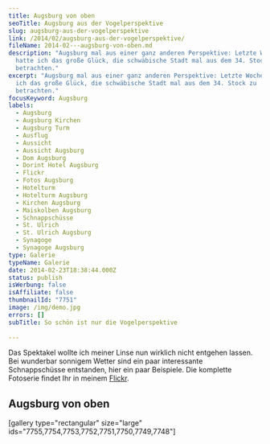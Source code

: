 ```yaml
---
title: Augsburg von oben
seoTitle: Augsburg aus der Vogelperspektive
slug: augsburg-aus-der-vogelperspektive
link: /2014/02/augsburg-aus-der-vogelperspektive/
fileName: 2014-02---augsburg-von-oben.md
description: "Augsburg mal aus einer ganz anderen Perspektive: Letzte Woche
  hatte ich das große Glück, die schwäbische Stadt mal aus dem 34. Stock zu
  betrachten."
excerpt: "Augsburg mal aus einer ganz anderen Perspektive: Letzte Woche hatte
  ich das große Glück, die schwäbische Stadt mal aus dem 34. Stock zu
  betrachten."
focusKeyword: Augsburg
labels:
  - Augsburg
  - Augsburg Kirchen
  - Augsburg Turm
  - Ausflug
  - Aussicht
  - Aussicht Augsburg
  - Dom Augsburg
  - Dorint Hotel Augsburg
  - Flickr
  - Fotos Augsburg
  - Hotelturm
  - Hotelturm Augsburg
  - Kirchen Augsburg
  - Maiskolben Augsburg
  - Schnappschüsse
  - St. Ulrich
  - St. Ulrich Augsburg
  - Synagoge
  - Synagoge Augsburg
type: Galerie
typeName: Galerie
date: 2014-02-23T18:38:44.000Z
status: publish
isWerbung: false
isAffiliate: false
thumbnailId: "7751"
image: /img/demo.jpg
errors: []
subTitle: So schön ist nur die Vogelperspektive
  
---
```


Das Spektakel wollte ich meiner Linse nun wirklich nicht entgehen lassen. Bei
wunderbar sonnigem Wetter sind ein paar interessante Schnappschüsse entstanden,
hier ein paar Beispiele. Die komplette Fotoserie findet Ihr in meinem
[Flickr](http://www.flickr.com/photos/99929697@N07/).

## Augsburg von oben

[gallery type="rectangular" size="large"
ids="7755,7754,7753,7752,7751,7750,7749,7748"]

&nbsp;

&nbsp;

&nbsp;

  